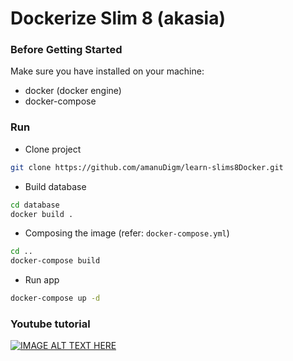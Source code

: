 Dockerize Slim 8 (akasia)
===

### Before Getting Started
Make sure you have installed on your machine:
* docker (docker engine)
* docker-compose

### Run
- Clone project
```bash
git clone https://github.com/amanuDigm/learn-slims8Docker.git
```
- Build database
```bash
cd database
docker build .
```
- Composing the image (refer: `docker-compose.yml`)
```bash
cd ..
docker-compose build
```
- Run app
```bash
docker-compose up -d
```

### Youtube tutorial
[![IMAGE ALT TEXT HERE](https://img.youtube.com/vi/MrCrkqxHSuE/0.jpg)](https://www.youtube.com/watch?v=MrCrkqxHSuE)
